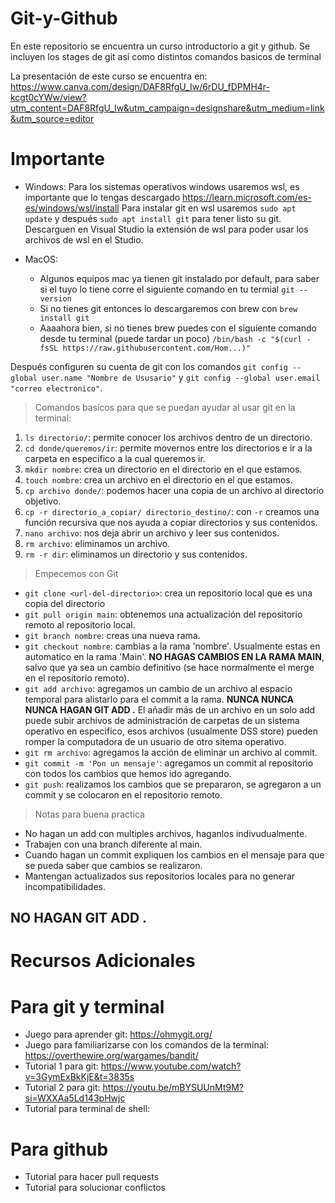 # Git-y-Github
En este repositorio se encuentra un curso introductorio a git y github. Se incluyen los stages de git así como distintos comandos basicos de terminal 

La presentación de este curso se encuentra en: https://www.canva.com/design/DAF8RfgU_Iw/6rDU_fDPMH4r-kcgt0cYWw/view?utm_content=DAF8RfgU_Iw&utm_campaign=designshare&utm_medium=link&utm_source=editor

# Importante
* Windows:
 Para los sistemas operativos windows usaremos wsl, es importante que lo tengas descargado https://learn.microsoft.com/es-es/windows/wsl/install
 Para instalar git en wsl usaremos `sudo apt update` y después `sudo apt install git` para tener listo su git.
 Descarguen en Visual Studio la extensión de wsl para poder usar los archivos de wsl en el Studio.


* MacOS:
  - Algunos equipos mac ya tienen git instalado por default, para saber si el tuyo lo tiene corre el siguiente comando en tu termial `git --version`
  - Si no tienes git entonces lo descargaremos con brew con `brew install git`
  - Aaaahora bien, si no tienes brew puedes con el siguiente comando desde tu terminal (puede tardar un poco) `/bin/bash -c "$(curl -fsSL https://raw.githubusercontent.com/Hom...)"`

Después configuren su cuenta de git con los comandos `git config --global user.name "Nombre de Ususario"` y `git config --global user.email "correo electronico"`.

>Comandos basicos para que se puedan ayudar al usar git en la terminal:
1. `ls directorio/`: permite conocer los archivos dentro de un directorio.
2. `cd donde/queremos/ir`: permite movernos entre los directorios e ir a la carpeta en especifico a la cual queremos ir.
3. `mkdir nombre`: crea un directorio en el directorio en el que estamos.
4. `touch nombre`: crea un archivo en el directorio en el que estamos. 
5. `cp archivo donde/`: podemos hacer una copia de un archivo al directorio objetivo.
6. `cp -r directorio_a_copiar/ directorio_destino/`: con `-r` creamos una función recursiva que nos ayuda a copiar directorios y sus contenidos.
7. `nano archivo`: nos deja abrir un archivo y leer sus contenidos.
8. `rm archivo`: eliminamos un archivo.
9. `rm -r dir`: eliminamos un directorio y sus contenidos.
> Empecemos con Git
* `git clone <url-del-directorio>`: crea un repositorio local que es una copia del directorio 
* `git pull origin main`: obtenemos una actualización del repositorio remoto al repositorio local.
* `git branch nombre`: creas una nueva rama.
* `git checkout nombre`: cambias a la rama 'nombre'. Usualmente estas en automatico en la rama 'Main'. **NO HAGAS CAMBIOS EN LA RAMA MAIN**, salvo que ya sea un cambio definitivo (se hace normalmente el merge en el repositorio remoto).
* `git add archivo`: agregamos un cambio de un archivo al espacio temporal para alistarlo para el commit a la rama. **NUNCA NUNCA NUNCA HAGAN GIT ADD .** El añadir más de un archivo en un solo add puede subir archivos de administración de carpetas de un sistema operativo en especifico, esos archivos (usualmente DSS store) pueden romper la computadora de un usuario de otro sitema operativo.
* `git rm archivo`: agregamos la acción de eliminar un archivo al commit.
* `git commit -m 'Pon un mensaje'`: agregamos un commit al repositorio con todos los cambios que hemos ido agregando.
* `git push`: realizamos los cambios que se prepararon, se agregaron a un commit y se colocaron en el repositorio remoto.

> Notas para buena practica
* No hagan un add con multiples archivos, haganlos indivudualmente.
* Trabajen con una branch diferente al main.
* Cuando hagan un commit expliquen los cambios en el mensaje para que se pueda saber que cambios se realizaron.
* Mantengan actualizados sus repositorios locales para no generar incompatibilidades.

## NO HAGAN GIT ADD .

# Recursos Adicionales
# Para git y terminal
- Juego para aprender git: https://ohmygit.org/
- Juego para familiarizarse con los comandos de la terminal: https://overthewire.org/wargames/bandit/
- Tutorial 1 para git: https://www.youtube.com/watch?v=3GymExBkKjE&t=3835s
- Tutorial 2 para git: https://youtu.be/mBYSUUnMt9M?si=WXXAa5Ld143pHwjc
- Tutorial para terminal de shell: 


# Para github
- Tutorial para hacer pull requests
- Tutorial para solucionar conflictos



